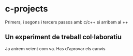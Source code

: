 # c-projects
Primers, i segons i tercers passos amb c/c++ si arribem al ++
## Un experiment de treball col·laboratiu
Ja anirem veient com va. Has d'aprovar els canvis
